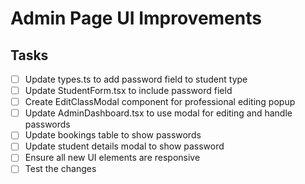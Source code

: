 # Admin Page UI Improvements

## Tasks
- [ ] Update types.ts to add password field to student type
- [ ] Update StudentForm.tsx to include password field
- [ ] Create EditClassModal component for professional editing popup
- [ ] Update AdminDashboard.tsx to use modal for editing and handle passwords
- [ ] Update bookings table to show passwords
- [ ] Update student details modal to show password
- [ ] Ensure all new UI elements are responsive
- [ ] Test the changes
